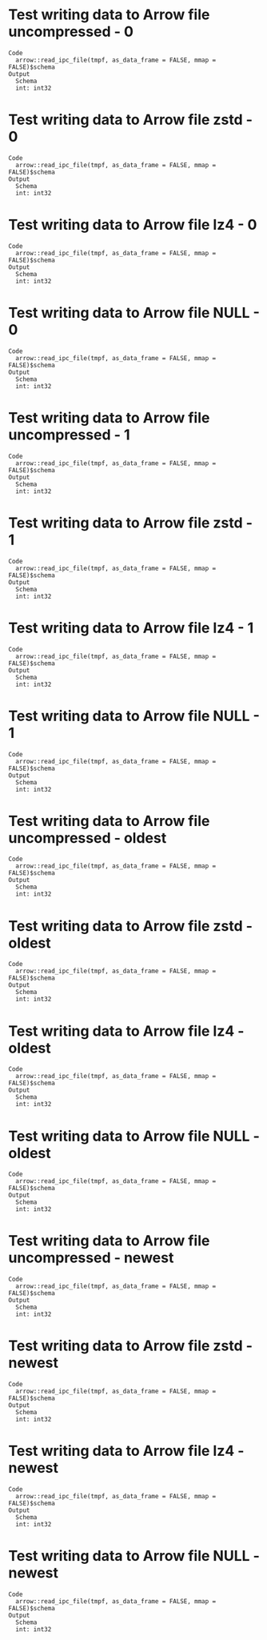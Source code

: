 # Test writing data to Arrow file uncompressed - 0

    Code
      arrow::read_ipc_file(tmpf, as_data_frame = FALSE, mmap = FALSE)$schema
    Output
      Schema
      int: int32

# Test writing data to Arrow file zstd - 0

    Code
      arrow::read_ipc_file(tmpf, as_data_frame = FALSE, mmap = FALSE)$schema
    Output
      Schema
      int: int32

# Test writing data to Arrow file lz4 - 0

    Code
      arrow::read_ipc_file(tmpf, as_data_frame = FALSE, mmap = FALSE)$schema
    Output
      Schema
      int: int32

# Test writing data to Arrow file NULL - 0

    Code
      arrow::read_ipc_file(tmpf, as_data_frame = FALSE, mmap = FALSE)$schema
    Output
      Schema
      int: int32

# Test writing data to Arrow file uncompressed - 1

    Code
      arrow::read_ipc_file(tmpf, as_data_frame = FALSE, mmap = FALSE)$schema
    Output
      Schema
      int: int32

# Test writing data to Arrow file zstd - 1

    Code
      arrow::read_ipc_file(tmpf, as_data_frame = FALSE, mmap = FALSE)$schema
    Output
      Schema
      int: int32

# Test writing data to Arrow file lz4 - 1

    Code
      arrow::read_ipc_file(tmpf, as_data_frame = FALSE, mmap = FALSE)$schema
    Output
      Schema
      int: int32

# Test writing data to Arrow file NULL - 1

    Code
      arrow::read_ipc_file(tmpf, as_data_frame = FALSE, mmap = FALSE)$schema
    Output
      Schema
      int: int32

# Test writing data to Arrow file uncompressed - oldest

    Code
      arrow::read_ipc_file(tmpf, as_data_frame = FALSE, mmap = FALSE)$schema
    Output
      Schema
      int: int32

# Test writing data to Arrow file zstd - oldest

    Code
      arrow::read_ipc_file(tmpf, as_data_frame = FALSE, mmap = FALSE)$schema
    Output
      Schema
      int: int32

# Test writing data to Arrow file lz4 - oldest

    Code
      arrow::read_ipc_file(tmpf, as_data_frame = FALSE, mmap = FALSE)$schema
    Output
      Schema
      int: int32

# Test writing data to Arrow file NULL - oldest

    Code
      arrow::read_ipc_file(tmpf, as_data_frame = FALSE, mmap = FALSE)$schema
    Output
      Schema
      int: int32

# Test writing data to Arrow file uncompressed - newest

    Code
      arrow::read_ipc_file(tmpf, as_data_frame = FALSE, mmap = FALSE)$schema
    Output
      Schema
      int: int32

# Test writing data to Arrow file zstd - newest

    Code
      arrow::read_ipc_file(tmpf, as_data_frame = FALSE, mmap = FALSE)$schema
    Output
      Schema
      int: int32

# Test writing data to Arrow file lz4 - newest

    Code
      arrow::read_ipc_file(tmpf, as_data_frame = FALSE, mmap = FALSE)$schema
    Output
      Schema
      int: int32

# Test writing data to Arrow file NULL - newest

    Code
      arrow::read_ipc_file(tmpf, as_data_frame = FALSE, mmap = FALSE)$schema
    Output
      Schema
      int: int32

